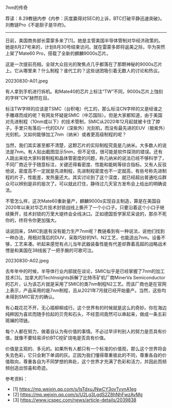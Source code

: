 
7nm的传奇

荐读：8.29教链内参《内参：灰度赢得对SEC的上诉，BTC打破平静迅速突破》。刘教链Pro《不是厨子是华府》。

---

日前，美国商务部长雷蒙多来了[1]。她是主管美国半导体管制对华经济政策的。她是8月27号来的，计划8月30号结束访问。就在雷蒙多即将返美之际，华为突然上架了Mate60 Pro，搭载了全新的麒麟9000s芯片。

这是一次提前亮相。全球大众目光的聚焦点几乎都落在了那颗神秘的9000s芯片上。它从哪里来？什么制程？谁代工的？这些谜团吸引着无数人的讨论和热议。

20230830-A01.jpeg

有人拿到手机进行拆机。和Mate40的芯片上标注“TW”不同，9000s芯片上蚀刻的字样“CN”赫然在目。

标注TW字样的应该是TSMC（台积电）代工的，那么标注CN字样的又是经谁之手雕琢而成的呢？有网友怀疑是SMIC（中芯国际）。但是大家都知道，由于美国对先进制程（10nm或以下）的技术管制，SMIC从2020年12月起就被卡住了脖子。手里只有落后一代的DUV（深紫外）光刻机，而没有最先进的EUV（极紫外）光刻机，又如何能够加工7nm（纳米）或者更高级制程的呢？

当然，我们其实甚至都不清楚，这颗芯片的实际制程究竟是几纳米。大多数人的说法是7nm。有人贴出截图显示5nm，但不足信，很可能是软件探测的错误。还有人跳出来给大家科普制程和晶体管密度的问题，称几纳米的说法已经不够科学了，不同厂商近乎于随意标注，关键还得看密度、性能和能耗等综合指标。又有人反驳他说，密度高不一定就是先进制程，先进制程密度也不一定就高，有些号称先进制程的片子，性能差，发热量还大。其实讨论到了这个深度，就已经超出普通吃瓜群众可以辨别是非的层次了。可以就此打住，静待过几天官方发布会上给出的明确说法。

不管怎么样，这次Mate60重新量产，麒麟9000s实现自主制造，算是在美国自2020年以来对华芯片技术封锁战线上撕开了一个小口子。只要沿着这个小口子继续撕开，技术封锁的万里大堤终会全线决口。正如德国哲学家尼采说的，那杀不死你的，终将令你更加强大。

话说回来，SMIC到底有没有能力生产7nm呢？教链看到有一种说法，说他们找到一种办法，用相对落后的DUV，采取巧妙的N1、N2工艺，也能造出7nm。设备不够，工艺来凑。听起来感觉有点儿当年武器装备性能有代差却靠着高超的战略战术愣是和美国在38线扳了一把手腕的可歌可泣。

20230830-A02.jpeg

去年年中的时候，半导体行业内部就在谈论，SMIC似乎是已经掌握了7nm的加工技术[3]。加拿大的TechInsights拆解了比特币矿机厂商MinerVa Semiconductor的芯片，认为该芯片就是采用了SMIC的类7nm制程N2工艺。而该厂商也是在官网上表示，产品采用的是7nm制程，且从2021年7月就已经开始量产。当然，这些均未得到SMIC官方的确认。

有心栽花花不开，无心插柳柳成行。这个世界有的时候就是这么的奇妙。你在海边纯粹因为喜欢而随手捡起的贝壳和石头，不经意间竟然可以串起来，做成一条五彩斑斓的项链。

每个人都在努力，做着自认为有价值的事情。不必过早评判别人的努力是否具有价值，就像不要轻易评价BTC挖矿烧电是否具有价值。

价值是主观的、多元的。如果所有人都只有一个标准的价值观，那么这个世界将会失去色彩，它只会剩下单调的灰。正因为我们懂得尊重彼此的不同，尊重各自的价值取向，尊重各自为不同梦想的奔赴，这个世界才充满了色彩和活力，并因此而频频创造出惊喜和奇迹。


参考资料：
- [1] https://mp.weixin.qq.com/s/IsTdxuJNwCY3ovTyvnA1eg
- [2] https://mp.weixin.qq.com/s/U2Lg3LgdS2Z8hNhFwzAvMg
- [3] https://www.icspec.com/news/article-details/2039838

